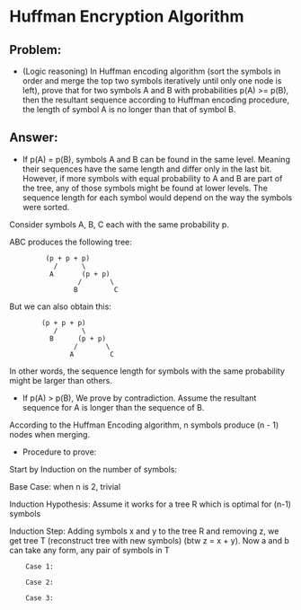 # Huffman Encryption Algorithm

## Problem:
- (Logic reasoning)
In Huffman encoding algorithm (sort the symbols in order and merge the top
two symbols iteratively until only one node is left), prove that for two
symbols A and B with probabilities p(A) >= p(B), then the resultant
sequence according to Huffman encoding procedure, the length of symbol A
is no longer than that of symbol B.
 
## Answer:
- If p(A) = p(B), symbols A and B can be found in the same level. Meaning their sequences have the same length and differ only in the last bit. However, if more symbols with equal probability to A and B are part of the tree, any of those symbols might be found at lower levels. The sequence length for each symbol would depend on the way the symbols were sorted. 

Consider symbols A, B, C each with the same probability p. 

ABC produces the following tree:

			 (p + p + p)
			   /	  \
			  A       (p + p)
			         /       \
			        B         C

But we can also obtain this:

			(p + p + p)
			   /	  \
			  B      (p + p)
			     	/       \
			       A         C

In other words, the sequence length for symbols with the same probability might be larger than others.


- If p(A) > p(B), We prove by contradiction. Assume the resultant sequence for A is longer than the sequence of B. 

According to the Huffman Encoding algorithm, n symbols produce (n - 1) nodes when merging.  

 * Procedure to prove:
 
 Start by Induction on the number of symbols:
 
 Base Case: when n is 2, trivial
 
 Induction Hypothesis: Assume it works for a tree R which is optimal for (n-1) symbols
 
 Induction Step: Adding symbols x and y to the tree R and removing z, we get tree T (reconstruct tree with new symbols)
 		(btw z = x + y). Now a and b can take any form, any pair of symbols in T
		
		Case 1: 
		
		Case 2:
		
		Case 3:
		

